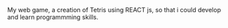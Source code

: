 My web game, a creation of Tetris using REACT js, so that i could develop and learn programmming skills.

